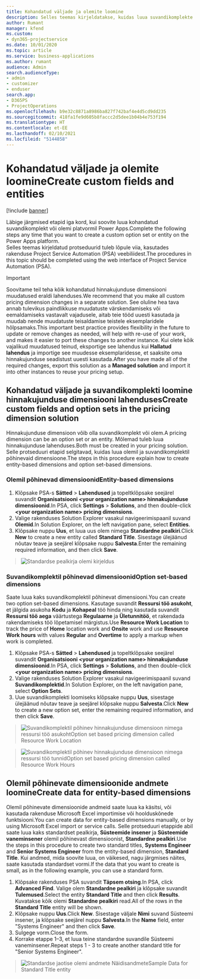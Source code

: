 ```yaml
---
title: Kohandatud väljade ja olemite loomine
description: Selles teemas kirjeldatakse, kuidas luua suvandikomplekte ja olemeid oma platvormi Power Apps lahenduses.
author: Rumant
manager: kfend
ms.custom:
- dyn365-projectservice
ms.date: 10/01/2020
ms.topic: article
ms.service: business-applications
ms.author: rumant
audience: Admin
search.audienceType:
- admin
- customizer
- enduser
search.app:
- D365PS
- ProjectOperations
ms.openlocfilehash: b9e32c8871a8986ba827f742baf4e4d5cd9dd235
ms.sourcegitcommit: 418fa1fe9d605b8faccc2d5dee1b04b4e753f194
ms.translationtype: HT
ms.contentlocale: et-EE
ms.lasthandoff: 02/10/2021
ms.locfileid: "5144858"
---
```

# <a name="create-custom-fields-and-entities"></a><span data-ttu-id="3d67b-103">Kohandatud väljade ja olemite loomine</span><span class="sxs-lookup"><span data-stu-id="3d67b-103">Create custom fields and entities</span></span> 

[!include [banner](../includes/psa-now-project-operations.md)]

<span data-ttu-id="3d67b-104">Läbige järgmised etapid iga kord, kui soovite luua kohandatud suvandikomplekt või olemi platvormil Power Apps.</span><span class="sxs-lookup"><span data-stu-id="3d67b-104">Complete the following steps any time that you want to create a custom option set or entity on the Power Apps platform.</span></span>  
<span data-ttu-id="3d67b-105">Selles teemas kirjeldatud protseduurid tuleb lõpule viia, kasutades rakenduse Project Service Automation (PSA) veebiliidest.</span><span class="sxs-lookup"><span data-stu-id="3d67b-105">The procedures in this topic should be completed using the web interface of Project Service Automation (PSA).</span></span>

> [!IMPORTANT]
> <span data-ttu-id="3d67b-106">Soovitame teil teha kõik kohandatud hinnakujunduse dimensiooni muudatused eraldi lahenduses.</span><span class="sxs-lookup"><span data-stu-id="3d67b-106">We recommend that you make all custom pricing dimension changes in a separate solution.</span></span> <span data-ttu-id="3d67b-107">See oluline hea tava annab tulevikus paindlikkuse muudatuste värskendamiseks või eemaldamiseks vastavalt vajadusele, aitab teie tööd uuesti kasutada ja muudab nende muudatuste teisaldamise teistele eksemplaridele hõlpsamaks.</span><span class="sxs-lookup"><span data-stu-id="3d67b-107">This important best practice provides flexibility in the future to update or remove changes as needed, will help with re-use of your work, and makes it easier to port these changes to another instance.</span></span> <span data-ttu-id="3d67b-108">Kui olete kõik vajalikud muudatused teinud, eksportige see lahendus kui **Hallatud lahendus** ja importige see muudesse eksemplaridesse, et saaksite oma hinnakujunduse seadistust uuesti kasutada.</span><span class="sxs-lookup"><span data-stu-id="3d67b-108">After you have made all of the required changes, export this solution as a **Managed solution** and import it into other instances to reuse your pricing setup.</span></span>

  
## <a name="create-custom-fields-and-option-sets-in-the-pricing-dimension-solution"></a><span data-ttu-id="3d67b-109">Kohandatud väljade ja suvandikomplekti loomine hinnakujunduse dimensiooni lahenduses</span><span class="sxs-lookup"><span data-stu-id="3d67b-109">Create custom fields and option sets in the pricing dimension solution</span></span>

<span data-ttu-id="3d67b-110">Hinnakujunduse dimensioon võib olla suvandikomplekt või olem.</span><span class="sxs-lookup"><span data-stu-id="3d67b-110">A pricing dimension can be an option set or an entity.</span></span> <span data-ttu-id="3d67b-111">Mõlemad tuleb luua hinnakujunduse lahenduses.</span><span class="sxs-lookup"><span data-stu-id="3d67b-111">Both must be created in your pricing solution.</span></span> <span data-ttu-id="3d67b-112">Selle protseduuri etapid selgitavad, kuidas luua olemil ja suvandikomplektil põhinevaid dimensioone.</span><span class="sxs-lookup"><span data-stu-id="3d67b-112">The steps in this procedure explain how to create entity-based dimensions and option set-based dimensions.</span></span>

### <a name="entity-based-dimensions"></a><span data-ttu-id="3d67b-113">Olemil põhinevad dimensioonid</span><span class="sxs-lookup"><span data-stu-id="3d67b-113">Entity-based dimensions</span></span>

1. <span data-ttu-id="3d67b-114">Klõpsake PSA-s **Sätted** > **Lahendused** ja topeltklõpsake seejärel suvandit **Organisatsiooni \<your organization name> hinnakujunduse dimensioonid**.</span><span class="sxs-lookup"><span data-stu-id="3d67b-114">In PSA, click **Settings** > **Solutions**, and then double-click **\<your organization name> pricing dimensions**.</span></span>
2. <span data-ttu-id="3d67b-115">Valige rakenduses Solution Explorer vasakul navigeerimispaanil suvand **Olemid**.</span><span class="sxs-lookup"><span data-stu-id="3d67b-115">In Solution Explorer, on the left navigation pane, select **Entities**.</span></span>
3. <span data-ttu-id="3d67b-116">Klõpsake nuppu **Uus**, et luua uus olem nimega **Standardne pealkiri**.</span><span class="sxs-lookup"><span data-stu-id="3d67b-116">Click **New** to create a new entity called **Standard Title**.</span></span> <span data-ttu-id="3d67b-117">Sisestage ülejäänud nõutav teave ja seejärel klõpsake nuppu **Salvesta**.</span><span class="sxs-lookup"><span data-stu-id="3d67b-117">Enter the remaining required information, and then click **Save**.</span></span>

> ![Standardse pealkirja olemi kirjeldus](media/Standard-Title-entity-definition.png)


### <a name="option-set-based-dimensions"></a><span data-ttu-id="3d67b-119">Suvandikomplektil põhinevad dimensioonid</span><span class="sxs-lookup"><span data-stu-id="3d67b-119">Option set-based dimensions</span></span> 
<span data-ttu-id="3d67b-120">Saate luua kaks suvandikomplektil põhinevat dimensiooni.</span><span class="sxs-lookup"><span data-stu-id="3d67b-120">You can create two option set-based dimensions.</span></span> <span data-ttu-id="3d67b-121">Kasutage suvandit **Ressursi töö asukoht**, et jälgida asukoha **Kodu** ja **Kohapeal** töö hinda ning kasutada suvandit **Ressursi töö aega** väärtustega **Regulaarne** ja **Ületunnitöö**, et rakendada rakendamiseks töö lõpetamisel märgistus.</span><span class="sxs-lookup"><span data-stu-id="3d67b-121">Use **Resource Work Location** to track the price of **Home** location work and **Onsite** work and use **Resource Work hours** with values **Regular** and **Overtime** to apply a markup when work is completed.</span></span>


1. <span data-ttu-id="3d67b-122">Klõpsake PSA-s **Sätted** > **Lahendused** ja topeltklõpsake seejärel suvandit **Organisatsiooni \<your organization name> hinnakujunduse dimensioonid**.</span><span class="sxs-lookup"><span data-stu-id="3d67b-122">In PSA, click **Settings** > **Solutions**, and then double-click  **\<your organization name> pricing dimensions**.</span></span> 
2. <span data-ttu-id="3d67b-123">Valige rakenduses Solution Explorer vasakul navigeerimispaanil suvand **Suvandikomplektid**.</span><span class="sxs-lookup"><span data-stu-id="3d67b-123">In Solution Explorer, on the left navigation pane, select  **Option Sets**.</span></span> 
3. <span data-ttu-id="3d67b-124">Uue suvandikomplekti loomiseks klõpsake nuppu **Uus**, sisestage ülejäänud nõutav teave ja seejärel klõpsake nuppu **Salvesta**.</span><span class="sxs-lookup"><span data-stu-id="3d67b-124">Click **New** to create a new option set, enter the remaining required information, and then click **Save**.</span></span>

> ![<span data-ttu-id="3d67b-125">Suvandikomplektil põhinev hinnakujunduse dimensioon nimega ressursi töö asukoht</span><span class="sxs-lookup"><span data-stu-id="3d67b-125">Option set based pricing dimension called Resource Work Location</span></span> ](media/Option-set-PD-called-Resource-Work-Location.png)

> ![<span data-ttu-id="3d67b-126">Suvandikomplektil põhinev hinnakujunduse dimensioon nimega ressursi töö tunnid</span><span class="sxs-lookup"><span data-stu-id="3d67b-126">Option set based pricing dimension called Resource Work Hours</span></span> ](media/Option-set-PD-called-Resource-Work-Hours.PNG)


## <a name="create-data-for-entity-based-dimensions"></a><span data-ttu-id="3d67b-127">Olemil põhinevate dimensioonide andmete loomine</span><span class="sxs-lookup"><span data-stu-id="3d67b-127">Create data for entity-based dimensions</span></span>

<span data-ttu-id="3d67b-128">Olemil põhinevate dimensioonide andmeid saate luua ka käsitsi, või kasutada rakenduse Microsoft Excel importimise või hoolduskõnede funktsiooni.</span><span class="sxs-lookup"><span data-stu-id="3d67b-128">You can create data for entity-based dimensions manually, or by using Microsoft Excel import or service calls.</span></span> <span data-ttu-id="3d67b-129">Selle protseduuri etappide abil saate luua kaks standardset pealkirja, **Süsteemide insener** ja **Süsteemide vaneminsener** olemil põhinevast dimensioonist, **Standardne pealkiri**.</span><span class="sxs-lookup"><span data-stu-id="3d67b-129">Use the steps in this procedure to create two standard titles, **Systems Engineer** and **Senior Systems Engineer** from the entity-based dimension, **Standard Title**.</span></span> <span data-ttu-id="3d67b-130">Kui andmed, mida soovite luua, on väikesed, nagu järgmises näites, saate kasutada standardset vormi.</span><span class="sxs-lookup"><span data-stu-id="3d67b-130">If the data that you want to create is small, as in the following example, you can use a standard form.</span></span>

1. <span data-ttu-id="3d67b-131">Klõpsake rakenduses PSA suvandit **Täpsem otsing**.</span><span class="sxs-lookup"><span data-stu-id="3d67b-131">In PSA, click **Advanced Find**.</span></span> <span data-ttu-id="3d67b-132">Valige olem **Standardne pealkiri** ja klõpsake suvandit **Tulemused**.</span><span class="sxs-lookup"><span data-stu-id="3d67b-132">Select the entity **Standard Title** and then click **Results**.</span></span> <span data-ttu-id="3d67b-133">Kuvatakse kõik olemi **Standardne pealkiri** read.</span><span class="sxs-lookup"><span data-stu-id="3d67b-133">All of the rows in the **Standard Title** entity will be shown.</span></span>
2. <span data-ttu-id="3d67b-134">Klõpsake nuppu **Uus**.</span><span class="sxs-lookup"><span data-stu-id="3d67b-134">Click **New**.</span></span> <span data-ttu-id="3d67b-135">Sisestage väljale **Nimi** suvand Süsteemi insener, ja klõpsake seejärel nuppu **Salvesta**.</span><span class="sxs-lookup"><span data-stu-id="3d67b-135">In the **Name** field, enter "Systems Engineer" and then click **Save**.</span></span>
3. <span data-ttu-id="3d67b-136">Sulgege vorm.</span><span class="sxs-lookup"><span data-stu-id="3d67b-136">Close the form.</span></span> 
4. <span data-ttu-id="3d67b-137">Korrake etappe 1–3, et luua teine standardne suvandile Süsteemi vaneminsener.</span><span class="sxs-lookup"><span data-stu-id="3d67b-137">Repeat steps 1 - 3 to create another standard title for "Senior Systems Engineer".</span></span>

> ![<span data-ttu-id="3d67b-138">Standardse jaotise olemi andmete Näidisandmete</span><span class="sxs-lookup"><span data-stu-id="3d67b-138">Sample Data for Standard Title entity</span></span> ](media/ST-data.png)



